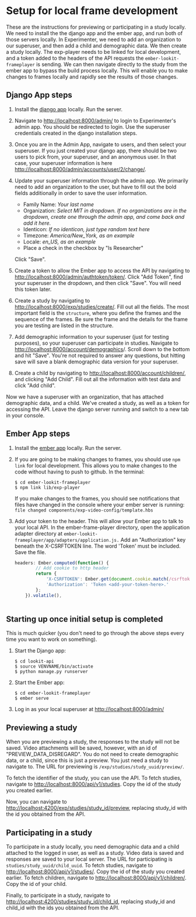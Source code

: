 # Setup for local frame development

These are the instructions for previewing or participating in a study locally. We need to install the the django app and the ember app, and run both of those servers locally.  In Experimenter, we need to add an organization to our superuser, and then add a child and demographic data.  We then create a study locally. The exp-player needs to be linked for local development, and a token added to the headers of the API requests the `ember-lookit-frameplayer` is sending.  We can then navigate directly to the study from the ember app to bypass the build process locally.  This will enable you to make changes to frames locally and rapidly see the results of those changes.

## Django App steps
1. Install the [django app](django-project-installation.html) locally. Run the server.

2. Navigate to <http://localhost:8000/admin/> to login to Experimenter's admin app. You should be redirected to login.  Use the superuser credentials created in the django installation steps.

3. Once you are in the Admin App, navigate to users, and then select your superuser.  If you just created your django app, there should be two users to pick from, your superuser, and an anonymous user. In that case, your superuser information is here <http://localhost:8000/admin/accounts/user/2/change/>.

4. Update your superuser information through the admin app. We primarily need to add an organization to the user, but have to fill out the bold fields additionally in order to save the user information.
    - Family Name: *Your last name*
    - Organization: *Select MIT in dropdown. If no organizations are in the dropdown, create one through the admin app, and come back and add it here.*
    - Identicon: *If no identicon, just type random text here*
    - Timezone: *America/New_York, as an example*
    - Locale: *en_US, as an example*
    - Place a check in the checkbox by "Is Researcher"

    Click "Save".

5. Create a token to allow the Ember app to access the API by navigating to <http://localhost:8000/admin/authtoken/token/>. Click "Add Token", find your superuser in the dropdown, and then click "Save". You will need this token later.

6. Create a study by navigating to <http://localhost:8000/exp/studies/create/>.  Fill out all the fields. The most
important field is the `structure`, where you define the frames and the sequence of the frames.  Be sure the frame and the details for the frame you are testing are listed in the structure.

7. Add demographic information to your superuser (just for testing purposes), so your superuser can participate in studies. Navigate to <http://localhost:8000/account/demographics>/.  Scroll down to the bottom and hit "Save". You're not required to answer any questions, but hitting save will save a blank demographic data version for your superuser.

8. Create a child by navigating to <http://localhost:8000/account/children/>, and clicking "Add Child".  Fill out all the information with test data and click "Add child".

Now we have a superuser with an organization, that has attached demographic data, and a child.  We've created a study, as well
as a token for accessing the API.  Leave the django server running and switch to a new tab in your console.

## Ember App steps

1. Install the [ember app](ember-app-installation.html) locally. Run the server.

2. If you are going to be making changes to frames, you should use `npm link` for local development. This allows you to make changes to the code without having to push to github.
    In the terminal:
    ```
    $ cd ember-lookit-frameplayer
    $ npm link lib/exp-player
    ```
    If you make changes to the frames, you should see notifications that files have changed in the console where your ember server is running:
    `file changed components/exp-video-config/template.hbs`

3. Add your token to the header. This will allow your Ember app to talk to your local API. In the ember-frame-player directory, open the application adapter directory at `ember-lookit-frameplayer/app/adapters/application.js.` Add an "Authorization" key beneath the X-CSRFTOKEN line. The word 'Token' must be included. Save the file.
    ```js
    headers: Ember.computed(function() {
            // Add cookie to http header
            return {
                'X-CSRFTOKEN': Ember.get(document.cookie.match(/csrftoken\=([^;]*)/), '1'),
                'Authorization': 'Token <add-your-token-here>.'
            };
        }).volatile(),
        
    ```

## Starting up once initial setup is completed

This is much quicker (you don't need to go through the above steps every time you want to work on something).

1. Start the Django app:
    ```
    $ cd lookit-api
    $ source VENVNAME/bin/activate
    $ python manage.py runserver
    ```

2. Start the Ember app:
	```
    $ cd ember-lookit-frameplayer
    $ ember serve
    
    ```
3. Log in as your local superuser at <http://localhost:8000/admin/>

## Previewing a study

When you are previewing a study, the responses to the study will not be saved.  Video attachments will be saved, however, with an id of "PREVIEW_DATA_DISREGARD". You do not need to create demographic data, or a child, since this is just a preview.  You just need a study to navigate to.  The URL for previewing is `/exp/studies/study_uuid/preview/`.

To fetch the identifier of the study, you can use the API. To fetch studies, navigate to <http://localhost:8000/api/v1/studies>.  Copy the id of the study you created earlier.

Now, you can navigate to <http://localhost:4200/exp/studies/study_id/preview>, replacing study_id with the id you obtained from the API.

## Participating in a study

To participate in a study locally, you need demographic data and a child attached to the logged in user, as well as a study. Video data is saved and responses are saved to your local server.  The URL for participating is `studies/study_uuid/child_uuid`. To fetch studies, navigate to <http://localhost:8000/api/v1/studies/>.  Copy the id of the study you created earlier.  To fetch children, navigate to <http://localhost:8000/api/v1/children/>. Copy the id of your child.

Finally, to participate in a study, navigate to <http://localhost:4200/studies/study_id/child_id>, replacing study_id and child_id with the ids you obtained from the API.
